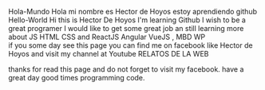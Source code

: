  Hola-Mundo
Hola mi nombre es Hector de Hoyos estoy aprendiendo github 
Hello-World
Hi this is Hector De Hoyos I'm learning Github I wish to be a great programer 
I would like to get some great job an still learning more about JS HTML CSS and ReactJS Angular VueJS , MBD WP  
if you some day see this page you can find me on facebook like Hector de Hoyos 
and visit my channel at Youtube RELATOS DE LA WEB


thanks for read this page and do not forget to visit my facebook.
have a great day good times programming code.


 
